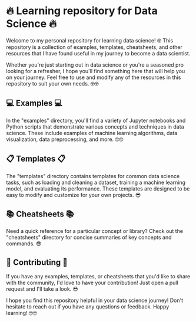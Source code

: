 # 🔥 Learning repository for Data Science 🔥

Welcome to my personal repository for learning data science! 🤓 This repository is a collection of examples, templates, cheatsheets, and other resources that I have found useful in my journey to become a data scientist.

Whether you're just starting out in data science or you're a seasoned pro looking for a refresher, I hope you'll find something here that will help you on your journey. Feel free to use and modify any of the resources in this repository to suit your own needs. 🤓🤓

## 💻 Examples 💻
In the "examples" directory, you'll find a variety of Jupyter notebooks and Python scripts that demonstrate various concepts and techniques in data science. These include examples of machine learning algorithms, data visualization, data preprocessing, and more. 🤓🤓

## 📋 Templates 📋
The "templates" directory contains templates for common data science tasks, such as loading and cleaning a dataset, training a machine learning model, and evaluating its performance. These templates are designed to be easy to modify and customize for your own projects. 😎

## 📚 Cheatsheets 📚
Need a quick reference for a particular concept or library? Check out the "cheatsheets" directory for concise summaries of key concepts and commands. 😎

## 🤝 Contributing 🤝
If you have any examples, templates, or cheatsheets that you'd like to share with the community, I'd love to have your contribution! Just open a pull request and I'll take a look. 😎

I hope you find this repository helpful in your data science journey! Don't hesitate to reach out if you have any questions or feedback. Happy learning! 🤓🤓